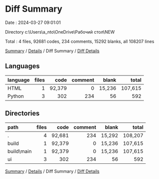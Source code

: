 # Diff Summary

Date : 2024-03-27 09:01:01

Directory c:\\Users\\a_nto\\OneDrive\\Рабочий стол\\NEW

Total : 4 files,  92681 codes, 234 comments, 15292 blanks, all 108207 lines

[Summary](results.md) / [Details](details.md) / Diff Summary / [Diff Details](diff-details.md)

## Languages
| language | files | code | comment | blank | total |
| :--- | ---: | ---: | ---: | ---: | ---: |
| HTML | 1 | 92,379 | 0 | 15,236 | 107,615 |
| Python | 3 | 302 | 234 | 56 | 592 |

## Directories
| path | files | code | comment | blank | total |
| :--- | ---: | ---: | ---: | ---: | ---: |
| . | 4 | 92,681 | 234 | 15,292 | 108,207 |
| build | 1 | 92,379 | 0 | 15,236 | 107,615 |
| build\\main | 1 | 92,379 | 0 | 15,236 | 107,615 |
| ui | 3 | 302 | 234 | 56 | 592 |

[Summary](results.md) / [Details](details.md) / Diff Summary / [Diff Details](diff-details.md)